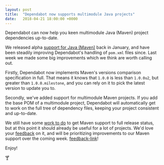 ```yaml
---
layout: post
title:  "Dependabot now supports multimodule Java projects"
date:   2018-04-21 18:00:00 +0000
---
```


Dependabot can now help you keen multimodule Java (Maven) project dependencies
up-to-date.

We released alpha [support for Java (Maven)][release-post] back in January, and
have been steadily improving Dependabot's handling of `pom.xml` files since.
Last week we made some big improvements which we think are worth calling out.

Firstly, Dependabot now implements Maven's versions comparison specification in
full. That means it knows that `1.0.0` is less than `1.0.0u2`, but greater than
`1.0.0.milestone`, and you can rely on it to pick the latest version to update
you to.

Secondly, we've added support for multimodule Maven projects. If you add the
base POM of a multimodule project, Dependabot will automatically get to work on
the full tree of dependency files, keeping your project consistent and
up-to-date.

We still have some [work to do][required-improvements] to get Maven support to full release status, but
at this point it should already be useful for a lot of projects. We'd love your
[feedback][feedback-link] on it, and will be prioritizing improvements to our
Maven support over the coming week.
[feedback-link]!

Enjoy!

🍸

[release-post]: announcing-maven-support
[required-improvements]: java-support-is-getting-better
[feedback-link]: https://github.com/dependabot/feedback

